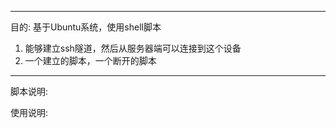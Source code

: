 ---------------------------------------------------------------
目的:
基于Ubuntu系统，使用shell脚本
1. 能够建立ssh隧道，然后从服务器端可以连接到这个设备
2. 一个建立的脚本，一个断开的脚本


---------------------------------------------------------------
脚本说明:

使用说明:

